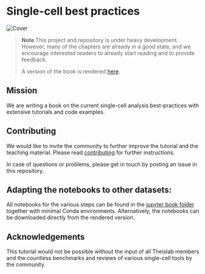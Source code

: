 # Single-cell best practices

![Cover](https://user-images.githubusercontent.com/21954664/204139606-c1f9f5bb-55ed-4fc9-9a12-e3ad1ebcb14f.png)

> **Note**
> This project and repository is under heavy development. However, many of the chapters are already in a good state, and we encourage interested readers to already start reading and to provide feedback.
>
> A version of the book is rendered [here](https://sc-best-practices.org).

## Mission

We are writing a book on the current single-cell analysis best-practices with extensive tutorials and code examples.

## Contributing

We would like to invite the community to further improve the tutorial and the teaching material.
Please read [contributing](https://github.com/theislab/single-cell-best-practices/blob/development/CONTRIBUTING.md) for further instructions.

In case of questions or problems, please get in touch by posting an issue in this repository.

## Adapting the notebooks to other datasets:

All notebooks for the various steps can be found in the [jupyter book folder](single-cell-best-practices/tree/master/jupyter-book) together with minimal Conda environments. Alternatively, the notebooks can be downloaded directly from the rendered version.

## Acknowledgements

This tutorial would not be possible without the input of all Theislab members and the countless benchmarks and reviews of various single-cell tools by the community.

